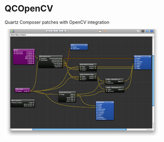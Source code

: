 # QCOpenCV
Quartz Composer patches with OpenCV integration

![Face detection patch](Screen%20shot%202010-09-17%20at%201.29.06%20AM.png)
